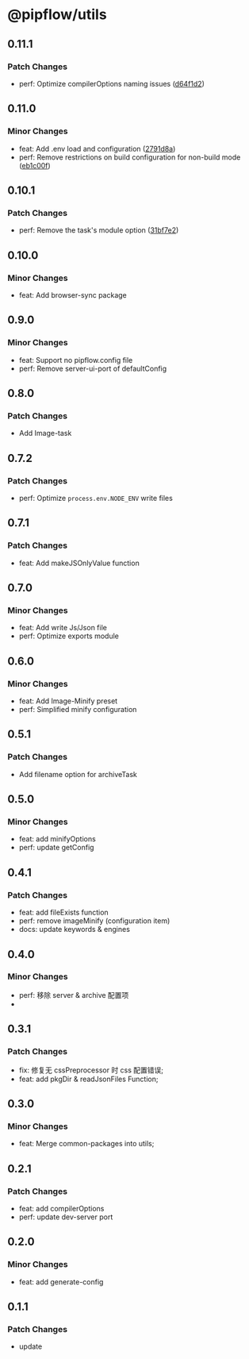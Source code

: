 # @pipflow/utils

## 0.11.1

### Patch Changes

- perf: Optimize compilerOptions naming issues ([d64f1d2](https://github.com/Meqn/pipflow/commit/d64f1d22e84480128eca4c1831cfb37b15b24c57))

## 0.11.0

### Minor Changes

- feat: Add .env load and configuration ([2791d8a](https://github.com/Meqn/pipflow/commit/2791d8ab02c36b18a8cdaab4dbb267b705715d78))
- perf: Remove restrictions on build configuration for non-build mode ([eb1c00f](https://github.com/Meqn/pipflow/commit/eb1c00f78438bccc22b1d6d5fffc724aee80b3bd))

## 0.10.1

### Patch Changes

- perf: Remove the task's module option ([31bf7e2](https://github.com/Meqn/pipflow/commit/31bf7e239df9af39adbc17cf4ad4a8dc9a43497f))

## 0.10.0

### Minor Changes

- feat: Add browser-sync package

## 0.9.0

### Minor Changes

- feat: Support no pipflow.config file
- perf: Remove server-ui-port of defaultConfig

## 0.8.0

### Patch Changes

- Add Image-task

## 0.7.2

### Patch Changes

- perf: Optimize `process.env.NODE_ENV` write files

## 0.7.1

### Patch Changes

- feat: Add makeJSOnlyValue function

## 0.7.0

### Minor Changes

- feat: Add write Js/Json file
- perf: Optimize exports module

## 0.6.0

### Minor Changes

- feat: Add Image-Minify preset
- perf: Simplified minify configuration

## 0.5.1

### Patch Changes

- Add filename option for archiveTask

## 0.5.0

### Minor Changes

- feat: add minifyOptions
- perf: update getConfig

## 0.4.1

### Patch Changes

- feat: add fileExists function
- perf: remove imageMinify (configuration item)
- docs: update keywords & engines

## 0.4.0

### Minor Changes

- perf: 移除 server & archive 配置项
-

## 0.3.1

### Patch Changes

- fix: 修复无 cssPreprocessor 时 css 配置错误;
- feat: add pkgDir & readJsonFiles Function;

## 0.3.0

### Minor Changes

- feat: Merge common-packages into utils;

## 0.2.1

### Patch Changes

- feat: add compilerOptions
- perf: update dev-server port

## 0.2.0

### Minor Changes

- feat: add generate-config

## 0.1.1

### Patch Changes

- update
